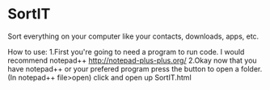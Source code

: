 SortIT
======

Sort everything on your computer like your contacts, downloads, apps, etc.

How to use:
1.First you're going to need a program to run code. I would recommend notepad++ http://notepad-plus-plus.org/
2.Okay now that you have notepad++ or your prefered program press the button to open a folder. (In notepad++ file>open) click and open up SortIT.html 
